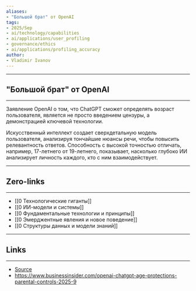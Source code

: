 ```yaml
---
aliases: 
- "Большой брат" от OpenAI
tags:
- 2025/Sep
- ai/technology/capabilities
- ai/applications/user_profiling
- governance/ethics
- ai/applications/profiling_accuracy
author:
- Vladimir Ivanov
---
```

-----
##  "Большой брат" от OpenAI
-----
Заявление OpenAI о том, что ChatGPT сможет определять возраст пользователя, является не просто введением цензуры, а демонстрацией ключевой технологии.

Искусственный интеллект создает сверхдетальную модель пользователя, анализируя тончайшие нюансы речи, чтобы повысить релевантность ответов. Способность с высокой точностью отличать, например, 17-летнего от 19-летнего, показывает, насколько глубоко ИИ анализирует личность каждого, кто с ним взаимодействует.

---
## Zero-links
---
- [[0 Технологические гиганты]]
- [[0 ИИ-модели и системы]]
- [[0 Фундаментальные технологии и принципы]]
- [[0 Эмерджентные явления и новое поведение]]
- [[0 Структуры данных и модели знаний]]

---
## Links
---
- [Source](https://t.me/turboproject/2120)
- https://www.businessinsider.com/openai-chatgpt-age-protections-parental-controls-2025-9
